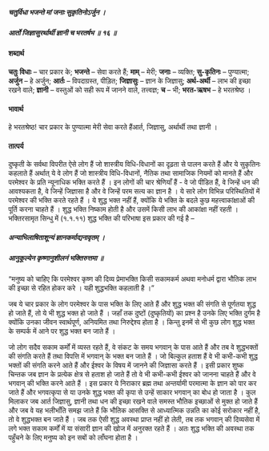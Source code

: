 ##### चतुर्विधा भजन्ते मां जनाः सुकृतिनोऽर्जुन ।
##### आर्तो जिज्ञासुरर्थार्थी ज्ञानी च भरतर्षभ ॥ १६ ॥

#### शब्दार्थ

**चतुः विधाः** – चार प्रकार के; **भजन्ते** – सेवा करते हैं; **माम्** – मेरी; **जनाः** – व्यक्ति; **सु-कृतिनः** – पुण्यात्मा; **अर्जुन** – हे अर्जुन; **आर्तः** – विपदाग्रस्त, पीड़ित; **जिज्ञासुः** – ज्ञान के जिज्ञासु; **अर्थ-अर्थी** – लाभ की इच्छा रखने वाले; **ज्ञानी** – वस्तुओं को सही रूप में जानने वाले, तत्त्वज्ञ; **च** – भी; **भरत-ऋषभ** – हे भरतश्रेष्ठ ।

#### भावार्थ

हे भरतश्रेष्ठ! चार प्रकार के पुण्यात्मा मेरी सेवा करते हैंआर्त, जिज्ञासु, अर्थार्थी तथा ज्ञानी ।

#### तात्पर्य

दुष्कृती के सर्वथा विपरीत ऐसे लोग हैं जो शास्त्रीय विधि-विधानों का दृढ़ता से पालन करते हैं और ये सुकृतिनः कहलाते हैं अर्थात् ये वे लोग हैं जो शास्त्रीय विधि-विधानों, नैतिक तथा सामाजिक नियमों को मानते हैं और परमेश्वर के प्रति न्यूनाधिक भक्ति करते हैं । इन लोगों की चार श्रेणियाँ हैं - वे जो पीडित हैं, वे जिन्हें धन की आवश्यकता है, वे जिन्हें जिज्ञासा है और वे जिन्हें परम सत्य का ज्ञान है । ये सारे लोग विभिन्न परिस्थितियों में परमेश्वर की भक्ति करते रहते हैं । ये शुद्ध भक्त नहीं हैं, क्योंकि ये भक्ति के बदले कुछ महत्त्वाकांक्षाओं की पूर्ति करना चाहते हैं । शुद्ध भक्ति निष्काम होती है और उसमें किसी लाभ की आकांक्षा नहीं रहती । भक्तिरसामृत सिन्धु में (१.१.११) शुद्ध भक्ति की परिभाषा इस प्रकार की गई है –

##### अन्याभिलाषिताशून्यं ज्ञानकर्माद्यनावृतम् ।
##### आनुकूल्येन कृष्णानुशीलनं भक्तिरुत्तमा ॥

“मनुष्य को चाहिए कि परमेश्वर कृष्ण की दिव्य प्रेमाभक्ति किसी सकामकर्म अथवा मनोधर्म द्वारा भौतिक लाभ की इच्छा से रहित होकर करे । यही शुद्धभक्ति कहलाती है ।”

जब ये चार प्रकार के लोग परमेश्वर के पास भक्ति के लिए आते हैं और शुद्ध भक्त की संगति से पूर्णतया शुद्ध हो जाते हैं, तो ये भी शुद्ध भक्त हो जाते हैं । जहाँ तक दुष्टों (दुष्कृतियों) का प्रश्न है उनके लिए भक्ति दुर्गम है क्योंकि उनका जीवन स्वार्थपूर्ण, अनियमित तथा निरुद्देश्य होता है । किन्तु इनमें से भी कुछ लोग शुद्ध भक्त के सम्पर्क में आने पर शुद्ध भक्त बन जाते हैं ।

जो लोग सदैव सकाम कर्मों में व्यस्त रहते हैं, वे संकट के समय भगवान् के पास आते हैं और तब वे शुद्धभक्तों की संगति करते हैं तथा विपत्ति में भगवान् के भक्त बन जाते हैं । जो बिल्कुल हताश हैं वे भी कभी-कभी शुद्ध भक्तों की संगति करने आते हैं और ईश्वर के विषय में जानने की जिज्ञासा करते हैं । इसी प्रकार शुष्क चिन्तक जब ज्ञान के प्रत्येक क्षेत्र से हताश हो जाते हैं तो वे भी कभी-कभी ईश्वर को जानना चाहते हैं और वे भगवान् की भक्ति करने आते हैं । इस प्रकार ये निराकार ब्रह्म तथा अन्तर्यामी परमात्मा के ज्ञान को पार कर जाते हैं और भगवत्कृपा से या उनके शुद्ध भक्त की कृपा से उन्हें साकार भगवान् का बोध हो जाता है । कुल मिलाकर जब आर्त जिज्ञासु, ज्ञानी तथा धन की इच्छा रखने वाले समस्त भौतिक इच्छाओं से मुक्त हो जाते हैं और जब वे यह भलीभाँति समझ जाते हैं कि भौतिक आसक्ति से आध्यात्मिक उन्नति का कोई सरोकार नहीं है, तो वे शुद्धभक्त बन जाते हैं । जब तक ऐसी शुद्ध अवस्था प्राप्त नहीं हो लेती, तब तक भगवान् की दिव्यसेवा में लगे भक्त सकाम कर्मों में या संसारी ज्ञान की खोज में अनुरक्त रहते हैं । अतः शुद्ध भक्ति की अवस्था तक पहुँचने के लिए मनुष्य को इन सबों को लाँघना होता है ।